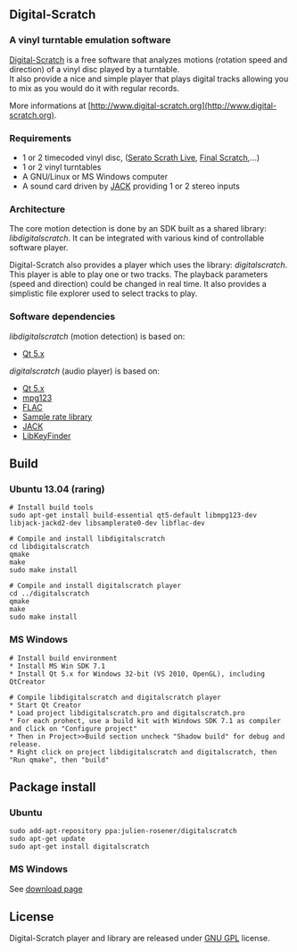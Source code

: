 Digital-Scratch
--------------

### A vinyl turntable emulation software

[Digital-Scratch](http://www.digital-scratch.org/ "Digital-scratch") is a free software that analyzes motions (rotation speed and direction) of a vinyl disc played by a turntable.  
It also provide a nice and simple player that plays digital tracks allowing you to mix as you would do it with regular records.

More informations at [http://www.digital-scratch.org](http://www.digital-scratch.org).

### Requirements

* 1 or 2 timecoded vinyl disc, ([Serato Scrath Live](http://serato.com/scratchlive), [Final Scratch](http://en.wikipedia.org/wiki/Final_Scratch),...)
* 1 or 2 vinyl turntables
* A GNU/Linux or MS Windows computer
* A sound card driven by [JACK](http://jackaudio.org/) providing 1 or 2 stereo inputs

### Architecture

The core motion detection is done by an SDK built as a shared library: _libdigitalscratch_. It can be integrated with various kind of controllable software player.

Digital-Scratch also provides a player which uses the library: _digitalscratch_. This player is able to play one or two tracks. The playback parameters (speed and direction) could be changed in real time. It also provides a simplistic file explorer used to select tracks to play.

### Software dependencies

_libdigitalscratch_ (motion detection) is based on:
* [Qt 5.x](http://qt-project.org)

_digitalscratch_ (audio player) is based on:
* [Qt 5.x](http://qt-project.org)
* [mpg123](http://www.mpg123.de/)
* [FLAC](http://flac.sourceforge.net/)
* [Sample rate library](http://www.mega-nerd.com/SRC/)
* [JACK](http://jackaudio.org/)
* [LibKeyFinder](http://www.ibrahimshaath.co.uk/keyfinder/)

Build
--------------

### Ubuntu 13.04 (raring)
    # Install build tools
    sudo apt-get install build-essential qt5-default libmpg123-dev libjack-jackd2-dev libsamplerate0-dev libflac-dev
    
    # Compile and install libdigitalscratch
    cd libdigitalscratch
    qmake
    make
    sudo make install
    
    # Compile and install digitalscratch player
    cd ../digitalscratch
    qmake
    make
    sudo make install
    
### MS Windows
    # Install build environment
    * Install MS Win SDK 7.1
    * Install Qt 5.x for Windows 32-bit (VS 2010, OpenGL), including QtCreator
    
    # Compile libdigitalscratch and digitalscratch player
    * Start Qt Creator
    * Load project libdigitalscratch.pro and digitalscratch.pro
    * For each prohect, use a build kit with Windows SDK 7.1 as compiler and click on "Configure project"
    * Then in Project>>Build section uncheck "Shadow build" for debug and release.
    * Right click on project libdigitalscratch and digitalscratch, then "Run qmake", then "build"

Package install
--------------

### Ubuntu
    sudo add-apt-repository ppa:julien-rosener/digitalscratch
    sudo apt-get update
    sudo apt-get install digitalscratch

### MS Windows
See [download page](http://jrosener.github.io/digitalscratch/download.html)

License
--------------

Digital-Scratch player and library are released under [GNU GPL](http://www.gnu.org/copyleft/gpl.html) license.
